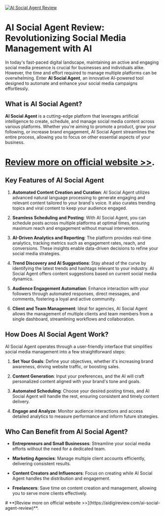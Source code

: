 [![AI Social Agent Review](https://aidigireview.com/wp-content/uploads/2025/02/AI-Social-Agent-Review.png "AI Social Agent Review")](https://aidigireview.com/ai-social-agent-review/)
<h1 data-start="0" data-end="73">AI Social Agent Review: Revolutionizing Social Media Management with AI</h1>
<p data-start="75" data-end="441">In today's fast-paced digital landscape, maintaining an active and engaging social media presence is crucial for businesses and individuals alike. However, the time and effort required to manage multiple platforms can be overwhelming. Enter <strong data-start="316" data-end="335">AI Social Agent</strong>, an innovative AI-powered tool designed to automate and enhance your social media campaigns effortlessly.</p>
<h2 data-start="443" data-end="470">What is AI Social Agent?</h2>
<p data-start="472" data-end="846"><strong data-start="472" data-end="491">AI Social Agent</strong> is a cutting-edge platform that leverages artificial intelligence to create, schedule, and manage social media content across various platforms. Whether you're aiming to promote a product, grow your following, or increase brand engagement, AI Social Agent streamlines the entire process, allowing you to focus on other essential aspects of your business.</p>

# **[Review more on official website >>](https://aidigireview.com/ai-social-agent-review)**.

<h2 data-start="848" data-end="882">Key Features of AI Social Agent</h2>
<ol data-start="884" data-end="2184">
  <li data-start="884" data-end="1148">
    <p data-start="887" data-end="1148"><strong data-start="887" data-end="930">Automated Content Creation and Curation</strong>: AI Social Agent utilizes advanced natural language processing to generate engaging and relevant content tailored to your brand's voice. It also curates trending topics and viral content to keep your audience engaged.</p>
  </li>
  <li data-start="1150" data-end="1345">
    <p data-start="1153" data-end="1345"><strong data-start="1153" data-end="1188">Seamless Scheduling and Posting</strong>: With AI Social Agent, you can schedule posts across multiple platforms at optimal times, ensuring maximum reach and engagement without manual intervention.</p>
  </li>
  <li data-start="1347" data-end="1582">
    <p data-start="1350" data-end="1582"><strong data-start="1350" data-end="1387">AI-Driven Analytics and Reporting</strong>: The platform provides real-time analytics, tracking metrics such as engagement rates, reach, and conversions. These insights enable data-driven decisions to refine your social media strategies.</p>
  </li>
  <li data-start="1584" data-end="1806">
    <p data-start="1587" data-end="1806"><strong data-start="1587" data-end="1625">Trend Discovery and AI Suggestions</strong>: Stay ahead of the curve by identifying the latest trends and hashtags relevant to your industry. AI Social Agent offers content suggestions based on current social media dynamics.</p>
  </li>
  <li data-start="1808" data-end="1986">
    <p data-start="1811" data-end="1986"><strong data-start="1811" data-end="1845">Audience Engagement Automation</strong>: Enhance interaction with your followers through automated responses, direct messages, and comments, fostering a loyal and active community.</p>
  </li>
  <li data-start="1988" data-end="2184">
    <p data-start="1991" data-end="2184"><strong data-start="1991" data-end="2021">Client and Team Management</strong>: Ideal for agencies, AI Social Agent allows the management of multiple clients and team members from a single dashboard, streamlining workflows and collaboration.</p>
  </li>
</ol>
<h2 data-start="2186" data-end="2219">How Does AI Social Agent Work?</h2>
<p data-start="2221" data-end="2353">AI Social Agent operates through a user-friendly interface that simplifies social media management into a few straightforward steps:</p>
<ol data-start="2355" data-end="2920">
  <li data-start="2355" data-end="2486">
    <p data-start="2358" data-end="2486"><strong data-start="2358" data-end="2376">Set Your Goals</strong>: Define your objectives, whether it's increasing brand awareness, driving website traffic, or boosting sales.</p>
  </li>
  <li data-start="2488" data-end="2623">
    <p data-start="2491" data-end="2623"><strong data-start="2491" data-end="2513">Content Generation</strong>: Input your preferences, and the AI will craft personalized content aligned with your brand's tone and goals.</p>
  </li>
  <li data-start="2625" data-end="2779">
    <p data-start="2628" data-end="2779"><strong data-start="2628" data-end="2652">Automated Scheduling</strong>: Choose your desired posting times, and AI Social Agent will handle the rest, ensuring consistent and timely content delivery.</p>
  </li>
  <li data-start="2781" data-end="2920">
    <p data-start="2784" data-end="2920"><strong data-start="2784" data-end="2806">Engage and Analyze</strong>: Monitor audience interactions and access detailed analytics to measure performance and inform future strategies.</p>
  </li>
</ol>
<h2 data-start="2922" data-end="2962">Who Can Benefit from AI Social Agent?</h2>
<ul data-start="2964" data-end="3420">
  <li data-start="2964" data-end="3081">
    <p data-start="2966" data-end="3081"><strong data-start="2966" data-end="3004">Entrepreneurs and Small Businesses</strong>: Streamline your social media efforts without the need for a dedicated team.</p>
  </li>
  <li data-start="3083" data-end="3184">
    <p data-start="3085" data-end="3184"><strong data-start="3085" data-end="3107">Marketing Agencies</strong>: Manage multiple client accounts efficiently, delivering consistent results.</p>
  </li>
  <li data-start="3186" data-end="3306">
    <p data-start="3188" data-end="3306"><strong data-start="3188" data-end="3224">Content Creators and Influencers</strong>: Focus on creating while AI Social Agent handles the distribution and engagement.</p>
  </li>
  <li data-start="3308" data-end="3420">
    <p data-start="3310" data-end="3420"><strong data-start="3310" data-end="3325">Freelancers</strong>: Save time on content creation and management, allowing you to serve more clients effectively.</p>
  </li>
</ul>
# **[Review more on official website >>](https://aidigireview.com/ai-social-agent-review)**.

